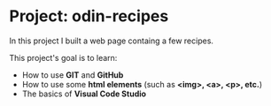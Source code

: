 # Project: odin-recipes
In this project I built a web page containg a few recipes.

This project's goal is to learn:
- How to use **GIT** and **GitHub**
- How to use some **html elements** (such as **\<img\>, \<a\>, \<p\>, etc.**)
- The basics of **Visual Code Studio**
